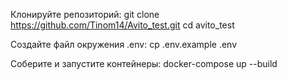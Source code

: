 Клонируйте репозиторий:
git clone https://github.com/Tinom14/Avito_test.git
cd avito_test

Создайте файл окружения .env:
cp .env.example .env

Соберите и запустите контейнеры:
docker-compose up --build

